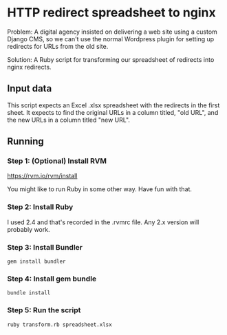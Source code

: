 # HTTP redirect spreadsheet to nginx

Problem: A digital agency insisted on delivering a web site using a custom
Django CMS, so we can't use the normal Wordpress plugin for setting up redirects
for URLs from the old site.

Solution: A Ruby script for transforming our spreadsheet of redirects into nginx
redirects.

## Input data

This script expects an Excel .xlsx spreadsheet with the redirects in the first
sheet.  It expects to find the original URLs in a column titled, "old URL", and
the new URLs in a column titled "new URL".

## Running

### Step 1: (Optional) Install RVM

https://rvm.io/rvm/install

You might like to run Ruby in some other way.  Have fun with that.

### Step 2: Install Ruby

I used 2.4 and that's recorded in the .rvmrc file.  Any 2.x version will
probably work.

### Step 3: Install Bundler

    gem install bundler

### Step 4: Install gem bundle

    bundle install

### Step 5: Run the script

    ruby transform.rb spreadsheet.xlsx
